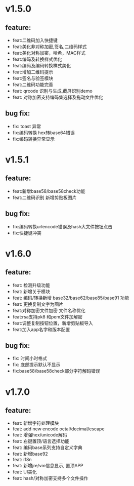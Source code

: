 # v1.5.0  
## feature:  
- feat:二维码加入快捷键
- feat:美化非对称加密,签名,二维码样式
- feat:美化对称加密，哈希，MAC样式
- feat:编码及转换样式优化
- feat:编码及编码转换样式美化
- feat:增加二维码提示
- feat:签名与验签模块
- feat:二维码功能完善
- feat: qrcode 识别与生成,截屏识别demo
- feat: 对称加密支持编码集选择及拖动文件优化
## bug fix:  
- fix: toast 异常
- fix:编码转换 hex转base64错误
- fix:编码转换异常显示
# v1.5.1  
## feature:  
- feat:新增base58/base58check功能
- feat:二维码识别 新增剪贴板图片
## bug fix:  
- fix:编码转换urlencode错误及hash大文件按钮点击
- fix:快捷键冲突
# v1.6.0  
## feature:  
- feat: 检测升级功能
- feat: 新增关于模块
- feat: 编码/转换新增 base32/base62/base85/base91 功能
- feat: 更换复制文字为图片
- feat:对称加密文件加密 文件名称优化
- feat:rsa支持pk8 和pem文件加解密
- feat:调整复制按钮位置，新增剪贴板导入
- feat:加入app名字和版本配置
## bug fix:  
- fix: 时间小时格式
- fix: 底部提示默认不显示
- fix:base58/base58check部分字符解码错误 
# v1.7.0  
## feature:  
- feat: 新增字符处理模块
- feat: add new encode octal/decimal/escape
- feat: 增强hex/unicode解码
- feat: 右键置顶/语言选择功能
- feat: 编码base系列支持自定义字典
- feat: 新增base92
- feat: i18n 
- feat: 新增jre/vm信息显示, 置顶APP
- feat: UI美化
- feat: hash/对称加密支持多个文件操作

